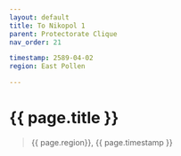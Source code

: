 ```yaml
---
layout: default
title: To Nikopol 1
parent: Protectorate Clique
nav_order: 21

timestamp: 2589-04-02
region: East Pollen

---
```


# {{ page.title }}

> {{ page.region}}, {{ page.timestamp }} 
